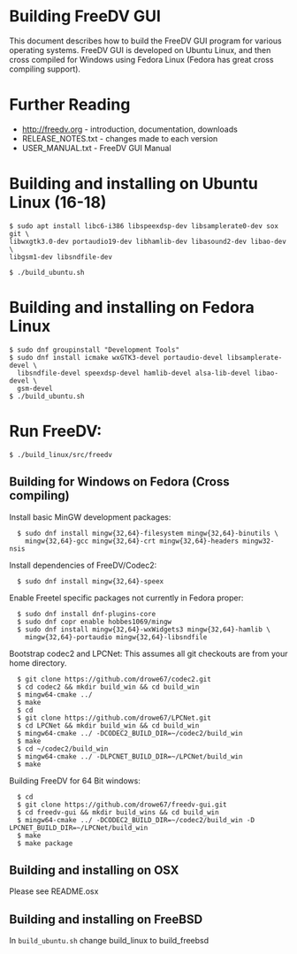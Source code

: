 # Building FreeDV GUI

This document describes how to build the FreeDV GUI program for
various operating systems.  FreeDV GUI is developed on Ubuntu Linux,
and then cross compiled for Windows using Fedora Linux (Fedora has great
cross compiling support).

# Further Reading

  * http://freedv.org - introduction, documentation, downloads
  * RELEASE_NOTES.txt - changes made to each version
  * USER_MANUAL.txt   - FreeDV GUI Manual

# Building and installing on Ubuntu Linux (16-18)
  ```
  $ sudo apt install libc6-i386 libspeexdsp-dev libsamplerate0-dev sox git \
  libwxgtk3.0-dev portaudio19-dev libhamlib-dev libasound2-dev libao-dev \
  libgsm1-dev libsndfile-dev

  $ ./build_ubuntu.sh
  ```

# Building and installing on Fedora Linux
  ```
  $ sudo dnf groupinstall "Development Tools"
  $ sudo dnf install icmake wxGTK3-devel portaudio-devel libsamplerate-devel \
    libsndfile-devel speexdsp-devel hamlib-devel alsa-lib-devel libao-devel \
    gsm-devel
  $ ./build_ubuntu.sh
  ```
  
# Run FreeDV:
   ```
   $ ./build_linux/src/freedv
   ```

## Building for Windows on Fedora (Cross compiling)

Install basic MinGW development packages:
```
  $ sudo dnf install mingw{32,64}-filesystem mingw{32,64}-binutils \
    mingw{32,64}-gcc mingw{32,64}-crt mingw{32,64}-headers mingw32-nsis
```

Install dependencies of FreeDV/Codec2:
```
  $ sudo dnf install mingw{32,64}-speex
```

Enable Freetel specific packages not currently in Fedora proper:
```
  $ sudo dnf install dnf-plugins-core
  $ sudo dnf copr enable hobbes1069/mingw
  $ sudo dnf install mingw{32,64}-wxWidgets3 mingw{32,64}-hamlib \
    mingw{32,64}-portaudio mingw{32,64}-libsndfile
```

Bootstrap codec2 and LPCNet:
This assumes all git checkouts are from your home directory.
```
  $ git clone https://github.com/drowe67/codec2.git
  $ cd codec2 && mkdir build_win && cd build_win
  $ mingw64-cmake ../
  $ make
  $ cd
  $ git clone https://github.com/drowe67/LPCNet.git
  $ cd LPCNet && mkdir build_win && cd build_win
  $ mingw64-cmake ../ -DCODEC2_BUILD_DIR=~/codec2/build_win
  $ make
  $ cd ~/codec2/build_win
  $ mingw64-cmake ../ -DLPCNET_BUILD_DIR=~/LPCNet/build_win
  $ make
```

Building FreeDV for 64 Bit windows:
```
  $ cd
  $ git clone https://github.com/drowe67/freedv-gui.git
  $ cd freedv-gui && mkdir build_wins && cd build_win
  $ mingw64-cmake ../ -DCODEC2_BUILD_DIR=~/codec2/build_win -D LPCNET_BUILD_DIR=~/LPCNet/build_win
  $ make
  $ make package
```
  
## Building and installing on OSX

Please see README.osx

## Building and installing on FreeBSD

In ```build_ubuntu.sh``` change build_linux to build_freebsd

